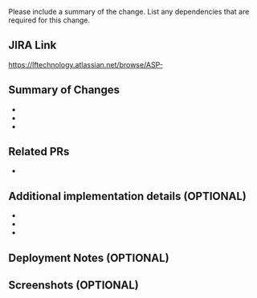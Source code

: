 Please include a summary of the change. List any dependencies that are required for this change.

## JIRA Link

https://lftechnology.atlassian.net/browse/ASP-

## Summary of Changes

- 
- 
-

## Related PRs 
-

## Additional implementation details (OPTIONAL)

- 
- 
-

## Deployment Notes (OPTIONAL)


## Screenshots (OPTIONAL)

